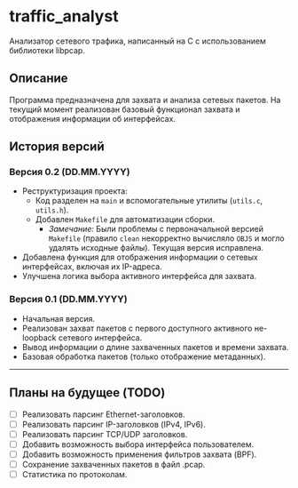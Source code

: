 # traffic_analyst

Анализатор сетевого трафика, написанный на C с использованием библиотеки libpcap.

## Описание

Программа предназначена для захвата и анализа сетевых пакетов. 
На текущий момент реализован базовый функционал захвата и отображения информации об интерфейсах.

## История версий

### Версия 0.2 (DD.MM.YYYY) 
*   Реструктуризация проекта:
    *   Код разделен на `main` и вспомогательные утилиты (`utils.c`, `utils.h`).
    *   Добавлен `Makefile` для автоматизации сборки.
        *   *Замечание:* Были проблемы с первоначальной версией `Makefile` (правило `clean` некорректно вычисляло `OBJS` и могло удалять исходные файлы). Текущая версия исправлена.
*   Добавлена функция для отображения информации о сетевых интерфейсах, включая их IP-адреса.
*   Улучшена логика выбора активного интерфейса для захвата.

### Версия 0.1 (DD.MM.YYYY)
*   Начальная версия.
*   Реализован захват пакетов с первого доступного активного не-loopback сетевого интерфейса.
*   Вывод информации о длине захваченных пакетов и времени захвата.
*   Базовая обработка пакетов (только отображение метаданных).

---

## Планы на будущее (TODO)

*   [ ] Реализовать парсинг Ethernet-заголовков.
*   [ ] Реализовать парсинг IP-заголовков (IPv4, IPv6).
*   [ ] Реализовать парсинг TCP/UDP заголовков.
*   [ ] Добавить возможность выбора интерфейса пользователем.
*   [ ] Добавить возможность применения фильтров захвата (BPF).
*   [ ] Сохранение захваченных пакетов в файл .pcap.
*   [ ] Статистика по протоколам.
